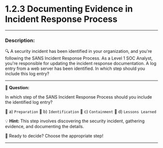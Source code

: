 
# **1.2.3 Documenting Evidence in Incident Response Process**

---

### **Description:**

🔍 A security incident has been identified in your organization, and you're following the SANS Incident Response Process. As a Level 1 SOC Analyst, you're responsible for updating the incident response documentation. A log entry from a web server has been identified. In which step should you include this log entry?

---

🤔 **Question:**

In which step of the SANS Incident Response Process should you include the identified log entry?

🔘 a) ```Preparation``` 🔘 b) ```Identification``` 🔘 c) ```Containment``` 🔘 d) ```Lessons Learned```

💡 **Hint:** This step involves discovering the security incident, gathering evidence, and documenting the details.

🚀 Ready to decide? Choose the appropriate step!

---

